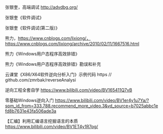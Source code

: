 张银奎，高端调试 http://advdbg.org/

张银奎《软件调试》

张银奎《软件调试(第二版)》

熊力，https://www.cnblogs.com/lixiong/，https://www.cnblogs.com/lixiong/archive/2010/02/11/1667516.html

熊力《Windows用户态程序高效排错》

熊力《Windows用户态程序高效排错》勘误和补充

云课堂《X86/X64软件逆向分析入门》示例代码
  https // github.com/zmrbak/reverseAnalysi


逆向工程全套自学
https://www.bilibili.com/video/BV165411Q7vB

零基础Windows逆向入门
https://www.bilibili.com/video/BV1er4y1u7Ya/?spm_id_from=333.788.recommend_more_video.3&vd_source=b7025abbc1efd8b7631e43fa506ade3a

【汇编】利用汇编语言挖掘语言的本质
https://www.bilibili.com/video/BV1ET4y1R7pg/